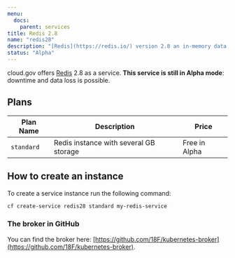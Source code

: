 ```yaml
---
menu:
  docs:
    parent: services
title: Redis 2.8
name: "redis28"
description: "[Redis](https://redis.io/) version 2.8 an in-memory data structure store"
status: "Alpha"
---
```


cloud.gov offers [Redis](https://www.redis.io/) 2.8 as a service. **This service is still in Alpha mode**: downtime and data loss is possible.

## Plans

Plan Name | Description | Price
--------- | ----------- | -----
`standard` | Redis instance with several GB storage | Free in Alpha

## How to create an instance

To create a service instance run the following command:

```bash
cf create-service redis28 standard my-redis-service
```

### The broker in GitHub

You can find the broker here: [https://github.com/18F/kubernetes-broker](https://github.com/18F/kubernetes-broker).
